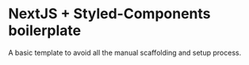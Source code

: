 # NextJS + Styled-Components boilerplate

A basic template to avoid all the manual scaffolding and setup process.
